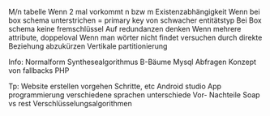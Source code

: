 M/n tabelle
Wenn 2 mal vorkommt n bzw m
Existenzabhängigkeit
Wenn bei box schema unterstrichen = primary key von schwacher entitätstyp
Bei Box schema keine fremschlüssel
Auf redundanzen denken
Wenn mehrere attribute, doppeloval
Wenn man wörter nicht findet versuchen durch direkte Beziehung abzukürzen
Vertikale partitionierung

Info:
Normalform
Synthesealgorithmus
B-Bäume
Mysql Abfragen
Konzept von fallbacks
PHP

Tp:
Website erstellen vorgehen
Schritte, etc
Android studio
App programmierung verschiedene sprachen unterschiede
Vor- Nachteile
Soap vs rest
Verschlüsselungsalgorithmen